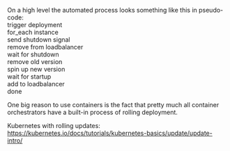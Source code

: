 On a high level the automated process looks something like this in pseudo-code:  
trigger deployment    
for_each instance    
    send shutdown signal  
    remove from loadbalancer  
    wait for shutdown  
    remove old version  
    spin up new version  
    wait for startup    
    add to loadbalancer    
done    

One big reason to use containers is the fact that pretty much all container orchestrators have a built-in process of rolling deployment.

Kubernetes with rolling updates:
https://kubernetes.io/docs/tutorials/kubernetes-basics/update/update-intro/

